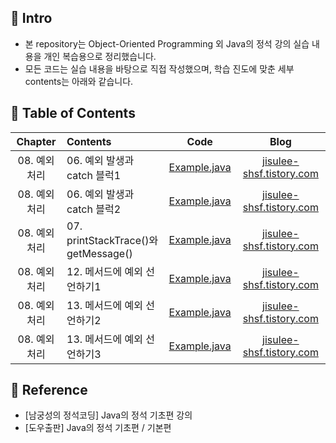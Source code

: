 ####
## 📌 Intro
- 본 repository는 Object-Oriented Programming 외 Java의 정석 강의 실습 내용을 개인 복습용으로 정리했습니다.
- 모든 코드는 실습 내용을 바탕으로 직접 작성했으며, 학습 진도에 맞춘 세부 contents는 아래와 같습니다.
####
## 📌 Table of Contents
|Chapter|Contents|Code|Blog|
|:---:|:---|:---:|:---:|
|08. 예외 처리|06. 예외 발생과 catch 블럭1|[Example.java](./chap_08/_06_Example1.java)|[jisulee-shsf.tistory.com](https://jisulee-shsf.tistory.com/315)|
|08. 예외 처리|06. 예외 발생과 catch 블럭2|[Example.java](./chap_08/_06_Example2.java)|[jisulee-shsf.tistory.com](https://jisulee-shsf.tistory.com/315)|
|08. 예외 처리|07. printStackTrace()와 getMessage()|[Example.java](./chap_08/_07_Example.java)|[jisulee-shsf.tistory.com](https://jisulee-shsf.tistory.com/318)|
|08. 예외 처리|12. 메서드에 예외 선언하기1|[Example.java](./chap_08/_12_Example.java)|[jisulee-shsf.tistory.com](https://jisulee-shsf.tistory.com/320)|
|08. 예외 처리|13. 메서드에 예외 선언하기2|[Example.java](./chap_08/_13_Example1.java)|[jisulee-shsf.tistory.com](https://jisulee-shsf.tistory.com/325)|
|08. 예외 처리|13. 메서드에 예외 선언하기3|[Example.java](./chap_08/_13_Example2.java)|[jisulee-shsf.tistory.com](https://jisulee-shsf.tistory.com/325)|
####
## 📌 Reference
- [남궁성의 정석코딩] Java의 정석 기초편 강의
- [도우출판] Java의 정석 기초편 / 기본편
####
